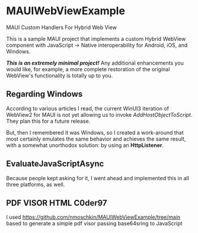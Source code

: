 
# MAUIWebViewExample
MAUI Custom Handlers For Hybrid Web View

This is a sample MAUI project that implements a custom Hybrid WebView component with JavaScript -> Native interoperability for Android, iOS, and Windows.

___This is an extremely minimal project!___ Any additional enhancements you would like, for example, a more complete restoration of the original WebView's functionality is totally up to you.

## Regarding Windows 

According to various articles I read, the current WinUI3 iteration of WebView2 for MAUI is not yet allowing us to invoke _AddHostObjectToScript_. They plan this for a future release.

But, then I remembered it was Windows, so I created a work-around that most certainly emulates the same behavior and achieves the same result, with a somewhat unorthodox solution: by using an __HttpListener__.

## EvaluateJavaScriptAsync

Because people kept asking for it, I went ahead and implemented this in all three platforms, as well.

## PDF VISOR HTML C0der97

I used https://github.com/nmoschkin/MAUIWebViewExample/tree/main based to generate a simple pdf visor passing base64sring to JavaScript




